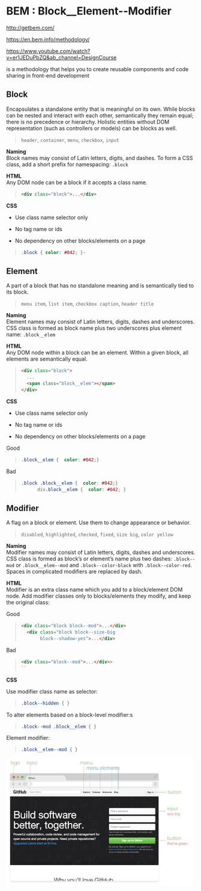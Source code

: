 <!-- prettier-ignore -->
# BEM : Block\_\_Element--Modifier

<http://getbem.com/>

<https://en.bem.info/methodology/>

<https://www.youtube.com/watch?v=er1JEDuPbZQ&ab_channel=DesignCourse>

is a methodology that helps you to create reusable components and code sharing in front-end development

## Block

Encapsulates a standalone entity that is meaningful on its own. While blocks can be nested and interact with each other, semantically they remain equal; there is no precedence or hierarchy. Holistic entities without DOM representation (such as controllers or models) can be blocks as well.

> `header`, `container`, `menu`, `checkbox`, `input`

**Naming**  
Block names may consist of Latin letters, digits, and dashes. To form a CSS class, add a short prefix for namespacing: `.block`

**HTML**  
Any DOM node can be a block if it accepts a class name.

> ```html
> <div class="block">...</div>
> ```

**CSS**

- Use class name selector only

- No tag name or ids

- No dependency on other blocks/elements on a page

> ```css
> .block { color: #042; }-
> ```

## Element

A part of a block that has no standalone meaning and is semantically tied to its block.

> `menu item`, `list item`, `checkbox caption`, `header title`

**Naming**  
Element names may consist of Latin letters, digits, dashes and underscores. CSS class is formed as block name plus two underscores plus element name: `.block__elem`

**HTML**  
Any DOM node within a block can be an element. Within a given block, all elements are semantically equal.

> ```html
> <div class="block">
>   ...
>   <span class="block__elem"></span>
> </div>
> ```

**CSS**

- Use class name selector only

- No tag name or ids

- No dependency on other blocks/elements on a page

Good

> ```css
> .block__elem {  color: #042;}
> ```

Bad

> ```css
> .block .block__elem {  color: #042;}
>       div.block__elem {  color: #042; }
> ```

## Modifier

A flag on a block or element. Use them to change appearance or behavior.

> `disabled`, `highlighted`, `checked`, `fixed`, `size big`, `color yellow`

**Naming**  
Modifier names may consist of Latin letters, digits, dashes and underscores. CSS class is formed as block’s or element’s name plus two dashes: `.block--mod` or `.block__elem--mod` and `.block--color-black` with `.block--color-red`. Spaces in complicated modifiers are replaced by dash.

**HTML**  
Modifier is an extra class name which you add to a block/element DOM node. Add modifier classes only to blocks/elements they modify, and keep the original class:

Good

> ```html
> <div class="block block--mod">...</div>
>   <div class="block block--size-big
>		 block--shadow-yes">...</div>
> ```

Bad

> ```html
> <div class="block--mod">...</div>>
> ``


**CSS**

Use modifier class name as selector:

> ```css
> .block--hidden { }
> ```

To alter elements based on a block-level modifier:s

> ```css
> .block--mod .block__elem { }
> ```

Element modifier:

> ```css
> .block__elem--mod { }
> ```

![github captions](img/github_captions.jpg)
